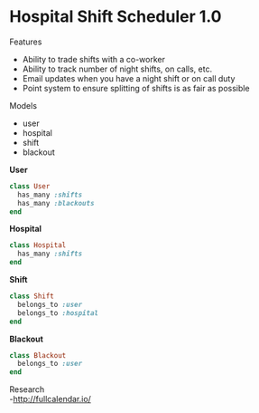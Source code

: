 # Hospital Shift Scheduler 1.0

Features
- Ability to trade shifts with a co-worker
- Ability to track number of night shifts, on calls, etc.
- Email updates when you have a night shift or on call duty
- Point system to ensure splitting of shifts is as fair as possible

Models
- user
- hospital
- shift
- blackout

**User**
```ruby
class User
  has_many :shifts
  has_many :blackouts
end
```

**Hospital**
```ruby
class Hospital
  has_many :shifts
end
```

**Shift**
```ruby
class Shift
  belongs_to :user
  belongs_to :hospital
end
```

**Blackout**
```ruby
class Blackout
  belongs_to :user
end
```

Research  
-http://fullcalendar.io/